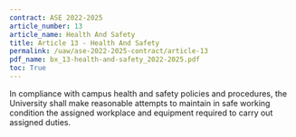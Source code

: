 ```yaml
---
contract: ASE 2022-2025
article_number: 13
article_name: Health And Safety 
title: Article 13 - Health And Safety 
permalink: /uaw/ase-2022-2025-contract/article-13
pdf_name: bx_13-health-and-safety_2022-2025.pdf
toc: True
---
```



In compliance with campus health and safety policies and procedures, the University shall make reasonable attempts to maintain in safe working condition the assigned workplace and equipment required to carry out assigned duties.

